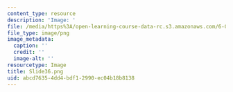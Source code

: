 ```yaml
---
content_type: resource
description: 'Image: '
file: /media/https%3A/open-learning-course-data-rc.s3.amazonaws.com/6-004-computation-structures-spring-2017/abcd76354dd4bdf12990ec04b18b8138_Slide36.png
file_type: image/png
image_metadata:
  caption: ''
  credit: ''
  image-alt: ''
resourcetype: Image
title: Slide36.png
uid: abcd7635-4dd4-bdf1-2990-ec04b18b8138
---
```

